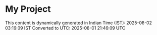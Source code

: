 # My Project

This content is dynamically generated in Indian Time (IST): 2025-08-02 03:16:09 IST
Converted to UTC: 2025-08-01 21:46:09 UTC
